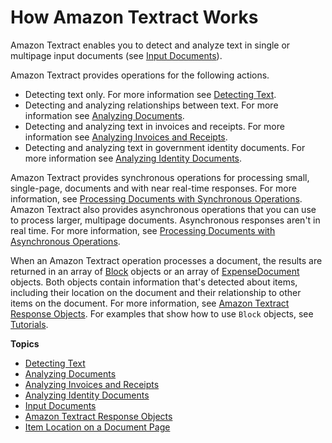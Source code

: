 # How Amazon Textract Works<a name="how-it-works"></a>

Amazon Textract enables you to detect and analyze text in single or multipage input documents \(see [Input Documents](how-it-works-documents.md)\)\. 

Amazon Textract provides operations for the following actions\.
+ Detecting text only\. For more information see [Detecting Text](how-it-works-detecting.md)\.
+ Detecting and analyzing relationships between text\. For more information see [Analyzing Documents](how-it-works-analyzing.md)\.
+ Detecting and analyzing text in invoices and receipts\. For more information see [Analyzing Invoices and Receipts](invoices-receipts.md)\.
+ Detecting and analyzing text in government identity documents\. For more information see [Analyzing Identity Documents](how-it-works-identity.md)\.

Amazon Textract provides synchronous operations for processing small, single\-page, documents and with near real\-time responses\. For more information, see [Processing Documents with Synchronous Operations](sync.md)\. Amazon Textract also provides asynchronous operations that you can use to process larger, multipage documents\. Asynchronous responses aren't in real time\. For more information, see [Processing Documents with Asynchronous Operations](async.md)\. 

When an Amazon Textract operation processes a document, the results are returned in an array of [Block](API_Block.md) objects or an array of [ExpenseDocument](API_ExpenseDocument.md) objects\. Both objects contain information that's detected about items, including their location on the document and their relationship to other items on the document\. For more information, see [Amazon Textract Response Objects](how-it-works-document-response.md)\. For examples that show how to use `Block` objects, see [Tutorials](examples-blocks.md)\.

**Topics**
+ [Detecting Text](how-it-works-detecting.md)
+ [Analyzing Documents](how-it-works-analyzing.md)
+ [Analyzing Invoices and Receipts](invoices-receipts.md)
+ [Analyzing Identity Documents](how-it-works-identity.md)
+ [Input Documents](how-it-works-documents.md)
+ [Amazon Textract Response Objects](how-it-works-document-response.md)
+ [Item Location on a Document Page](text-location.md)